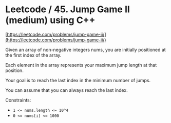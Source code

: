 # Leetcode / 45. Jump Game II (medium) using C++

[https://leetcode.com/problems/jump-game-ii/](https://leetcode.com/problems/jump-game-ii/)

Given an array of non-negative integers nums, you are initially positioned at the first index of the array.

Each element in the array represents your maximum jump length at that position.

Your goal is to reach the last index in the minimum number of jumps.

You can assume that you can always reach the last index.

Constraints:

- `1 <= nums.length <= 10^4`
- `0 <= nums[i] <= 1000`

